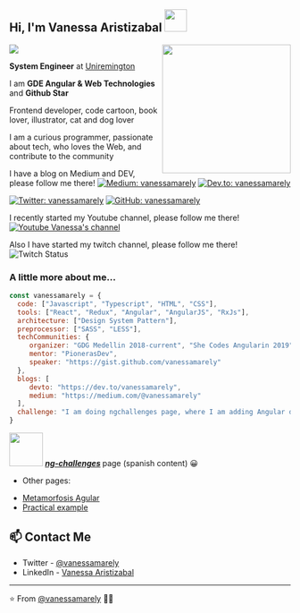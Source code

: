 <h2> Hi, I'm Vanessa Aristizabal <img src="https://gblobscdn.gitbook.com/assets%2F-LbFy569GFu09bPpzMDJ%2F-LnL1Q42mNY-os41Y9so%2F-LnL3SXs1cbgXFZu0Rkp%2Fvanessa2.png?alt=media&token=9a4442f5-9c6f-433c-8927-ff24d427455c" width="40"></h2>

<img src="https://files.gitbook.com/v0/b/gitbook-x-prod.appspot.com/o/spaces%2F-LbFy569GFu09bPpzMDJ%2Fuploads%2Fa3E9XMYPoodbiYcNRNor%2FPurple%20and%20Pink%20Organic%20and%20Handcrafted%20Welcome%20Message%20Elementary%20Back%20to%20School%20Banner%20(1).png?alt=media&token=7fbc6c3b-4ff3-4d7b-a4a4-1984d31a4cc2" />

<img align='right' src="https://gblobscdn.gitbook.com/assets%2F-LbFy569GFu09bPpzMDJ%2F-M6SGYJMqBN4C5uv3t-T%2F-M6SGj_8P63IiF6r4kB4%2Ffotogde.png?alt=media&token=56951042-47a7-4ee4-a198-7b1db2bc6796" width="230">


<strong>System Engineer</strong> at <a href="https://www.uniremington.edu.co/">Uniremington</a>
</em></p>
<p>I am <strong>GDE Angular & Web Technologies</strong> and <strong>Github Star</strong><p/>
<p>Frontend developer, code cartoon, book lover, illustrator, cat and dog lover</p>
<p>I am a curious programmer, passionate about tech, who loves the Web, and contribute to the community</p>

 I have a blog on Medium and DEV, please follow me there!
[![Medium: vanessamarely](https://img.shields.io/badge/Medium-Medium%20Blog-blue)](https://vanessamarely.medium.com/)
[![Dev.to: vanessamarely](https://img.shields.io/badge/Dev.to-Dev%20Blog-ff69b4)](https://dev.to/vanessamarely)

[![Twitter: vanessamarely](https://img.shields.io/twitter/follow/vanessamarely?style=social)](https://twitter.com/vanessamarely)
[![GitHub: vanessamarely](https://img.shields.io/github/followers/vanessamarely?label=follow&style=social)](https://github.com/vanessamarely)

 I recently started my Youtube channel, please follow me there!
 [![Youtube Vanessa's channel](https://img.shields.io/youtube/channel/subscribers/UC0l3fZnjE-xi0DWjFIVnUjA?label=Vanessa%20Channel&style=social)](https://www.youtube.com/channel/UC0l3fZnjE-xi0DWjFIVnUjA)
 
 Also I have started my twitch channel, please follow me there!
 ![Twitch Status](https://img.shields.io/twitch/status/vanessamarely?style=social)

### A little more about me...  

```javascript
const vanessamarely = {
  code: ["Javascript", "Typescript", "HTML", "CSS"],
  tools: ["React", "Redux", "Angular", "AngularJS", "RxJs"],
  architecture: ["Design System Pattern"],
  preprocessor: ["SASS", "LESS"],
  techCommunities: {
     organizer: "GDG Medellin 2018-current", "She Codes Angularin 2019", "Angular Day Medellin 2019", "NG-Girls Colombia 2018",
     mentor: "PionerasDev",
     speaker: "https://gist.github.com/vanessamarely"
  },
  blogs: [ 
     devto: "https://dev.to/vanessamarely", 
     medium: "https://medium.com/@vanessamarely"
  ],
  challenge: "I am doing ngchallenges page, where I am adding Angular documentation"
}
```

<img src="https://gblobscdn.gitbook.com/assets%2F-LbFy569GFu09bPpzMDJ%2F-LnKxbDNEhLrZcc5pdJR%2F-LnKxoMdw9h4J35E7Oka%2Fangularhappy.png?alt=media&token=3e85940d-f951-4e77-8d03-83676fc282b9" width="60"> <em><b>[ng-challenges](https://ngchallenges.gitbook.io/project/) </b></em> page (spanish content) 😀
- Other pages: 
* [Metamorfosis Agular](https://ngchallenges.gitbook.io/metamorfosis-de-angular/) 
* [Practical example](https://ngchallenges.gitbook.io/projects-example-angular/) 


## 📫 Contact Me
- Twitter - [@vanessamarely](https://twitter.com/vanessamarely)
- LinkedIn - [Vanessa Aristizabal](https://www.linkedin.com/in/vanessa-marely-aristizabal-angel/)

---

⭐️ From [@vanessamarely](https://github.com/vanessamarely) 👩‍💻 
